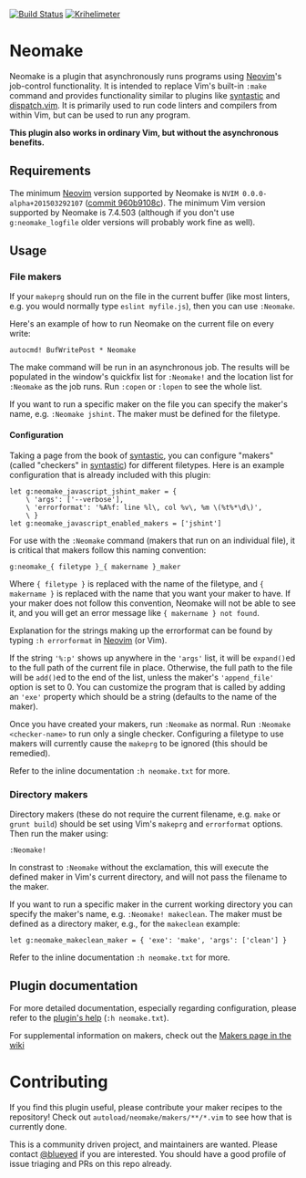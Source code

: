 [![Build Status](https://travis-ci.org/neomake/neomake.svg?branch=master)](https://travis-ci.org/neomake/neomake)
[![Krihelimeter](http://krihelinator.xyz/badge/neomake/neomake)](https://github.com/neomake/neomake/pulse)

# Neomake

Neomake is a plugin that asynchronously runs programs using
[Neovim]'s job-control functionality. It is intended to
replace Vim's built-in `:make` command and provides functionality similar to
plugins like [syntastic] and [dispatch.vim]. It is primarily used to run code
linters and compilers from within Vim, but can be used to run any program.

**This plugin also works in ordinary Vim, but without the asynchronous
benefits.**

## Requirements

The minimum [Neovim] version supported by Neomake is
`NVIM 0.0.0-alpha+201503292107` ([commit 960b9108c]). The minimum Vim version
supported by Neomake is 7.4.503 (although if you don't use `g:neomake_logfile`
older versions will probably work fine as well).

## Usage

### File makers

If your `makeprg` should run on the file in the current buffer (like most
linters, e.g. you would normally type `eslint myfile.js`), then you can use
`:Neomake`.

Here's an example of how to run Neomake on the current file on every write:

```viml
autocmd! BufWritePost * Neomake
```

The make command will be run in an asynchronous job. The results will be
populated in the window's quickfix list for `:Neomake!` and the location
list for `:Neomake` as the job runs. Run `:copen` or `:lopen` to see the
whole list.

If you want to run a specific maker on the file you can specify the maker's
name, e.g. `:Neomake jshint`. The maker must be defined for the filetype.

#### Configuration

Taking a page from the book of [syntastic], you can configure "makers" (called
"checkers" in [syntastic]) for different filetypes. Here is an example
configuration that is already included with this plugin:

```viml
let g:neomake_javascript_jshint_maker = {
    \ 'args': ['--verbose'],
    \ 'errorformat': '%A%f: line %l\, col %v\, %m \(%t%*\d\)',
    \ }
let g:neomake_javascript_enabled_makers = ['jshint']
```

For use with the `:Neomake` command (makers that run on an individual file), it
is critical that makers follow this naming convention:

    g:neomake_{ filetype }_{ makername }_maker

Where `{ filetype }` is replaced with the name of the filetype, and
`{ makername }` is replaced with the name that you want your maker to have. If
your maker does not follow this convention, Neomake will not be able to see
it, and you will get an error message like `{ makername } not found`.

Explanation for the strings making up the errorformat can be found by typing
`:h errorformat` in [Neovim] (or Vim).

If the string `'%:p'` shows up anywhere in the `'args'` list, it will be
`expand()`ed to the full path of the current file in place. Otherwise, the full
path to the file will be `add()`ed to the end of the list, unless the maker's
`'append_file'` option is set to 0. You can customize the program that is
called by adding an `'exe'` property which should be a string (defaults to the
name of the maker).

Once you have created your makers, run `:Neomake` as normal. Run
`:Neomake <checker-name>` to run only a single checker. Configuring a
filetype to use makers will currently cause the `makeprg` to be ignored (this
should be remedied).

Refer to the inline documentation `:h neomake.txt` for more.

### Directory makers

Directory makers (these do not require the current filename, e.g. `make` or
`grunt build`) should be set using Vim's `makeprg` and `errorformat` options.
Then run the maker using:

    :Neomake!

In constrast to `:Neomake` without the exclamation, this will execute the
defined maker in Vim's current directory, and will not pass the filename to
the maker.

If you want to run a specific maker in the current working directory you can
specify the maker's name, e.g. `:Neomake! makeclean`. The maker must be
defined as a directory maker, e.g., for the `makeclean` example:

```viml
let g:neomake_makeclean_maker = { 'exe': 'make', 'args': ['clean'] }
```

Refer to the inline documentation `:h neomake.txt` for more.

## Plugin documentation

For more detailed documentation, especially regarding configuration, please
refer to the [plugin's help](https://github.com/neomake/neomake/tree/master/doc/neomake.txt)
(`:h neomake.txt`).

For supplemental information on makers, check out the
[Makers page in the wiki](https://github.com/neomake/neomake/wiki/Makers)

# Contributing

If you find this plugin useful, please contribute your maker recipes to the
repository! Check out `autoload/neomake/makers/**/*.vim` to see how that is
currently done.

This is a community driven project, and maintainers are wanted.
Please contact [@blueyed](https://github.com/blueyed) if you are interested.
You should have a good profile of issue triaging and PRs on this repo already.

[Neovim]: http://neovim.org/
[syntastic]: https://github.com/scrooloose/syntastic
[dispatch.vim]: https://github.com/tpope/vim-dispatch
[commit 960b9108c]: https://github.com/neovim/neovim/tree/960b9108c2928b6cf0adcabdb829d06996635211
